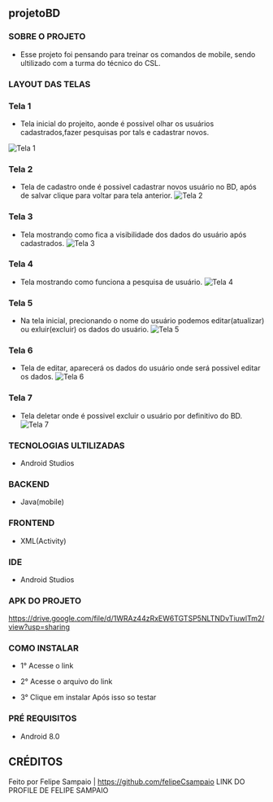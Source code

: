 ## projetoBD

### SOBRE O PROJETO
- Esse projeto foi pensando para treinar os comandos de mobile, sendo ultilizado com a turma do técnico do CSL.

### LAYOUT DAS TELAS
### Tela 1
- Tela inicial do projeito, aonde é possivel olhar os usuários cadastrados,fazer pesquisas por tals e cadastrar novos.

  
![Tela 1](telaInicial_PROJETObd.png)

### Tela 2
- Tela de cadastro onde é possivel cadastrar novos usuário no BD, após de salvar clique para voltar para tela anterior.
![Tela 2](cadastroUsu_PROJETObd.png)

### Tela 3
- Tela mostrando como fica a visibilidade dos dados do usuário após cadastrados.
![Tela 3](aposSerCadastrado_PROJETObd.png)

### Tela 4
- Tela mostrando como funciona a pesquisa de usuário.
![Tela 4](aposSerCadastrado_PROJETObd.png)

### Tela 5
- Na tela inicial, precionando o nome do usuário podemos editar(atualizar) ou exluir(excluir) os dados do usuário.
![Tela 5]()

### Tela 6
- Tela de editar, aparecerá os dados do usuário onde será possivel editar os dados.
![Tela 6](cadastroUsu_PROJETObd.png)

### Tela 7
- Tela deletar onde é possivel excluir o usuário por definitivo do BD.
![Tela 7]()

### TECNOLOGIAS ULTILIZADAS
- Android Studios

### BACKEND
- Java(mobile)

### FRONTEND
- XML(Activity)

### IDE
- Android Studios

### APK DO PROJETO
https://drive.google.com/file/d/1WRAz44zRxEW6TGTSP5NLTNDvTiuwlTm2/view?usp=sharing

### COMO INSTALAR
- 1° Acesse o link
  
- 2° Acesse o arquivo do link

- 3° Clique em instalar
Após isso so testar

### PRÉ REQUISITOS
- Android 8.0

## CRÉDITOS
Feito por Felipe Sampaio  | 
https://github.com/felipeCsampaio LINK DO PROFILE DE FELIPE SAMPAIO
